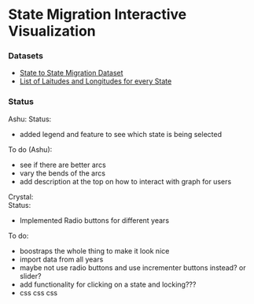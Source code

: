 # State Migration Interactive Visualization
### Datasets
- [State to State Migration Dataset](https://www.census.gov/data/tables/time-series/demo/geographic-mobility/state-to-state-migration.html)
- [List of Laitudes and Longitudes for every State](https://inkplant.com/code/state-latitudes-longitudes)

### Status
Ashu:
Status:
- added legend and feature to see which state is being selected

To do (Ashu):   
- see if there are better arcs
- vary the bends of the arcs   
- add description at the top on how to interact with graph for users

Crystal:   
Status:  
- Implemented Radio buttons for different years   

To do:   
- boostraps the whole thing to make it look nice
- import data from all years
- maybe not use radio buttons and use incrementer buttons instead? or slider?
- add functionality for clicking on a state and locking???
- css css css
